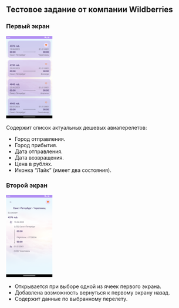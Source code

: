 ## Тестовое задание от компании Wildberries

### Первый экран ###

<img src="pic/first_screen.png" width="25%" height="25%">

Содержит список актуальных дешевых авиаперелетов:
- Город отправления.
- Город прибытия.
- Дата отправления.
- Дата возвращения.
- Цена в рублях.
- Иконка “Лайк” (имеет два состояния).

### Второй экран ###

<img src="pic/second_screen.png" width="25%" height="25%">

- Открывается при выборе одной из ячеек первого экрана. 
- Добавлена возможность вернуться к первому экрану назад.
- Содержит данные по выбранному перелету.
